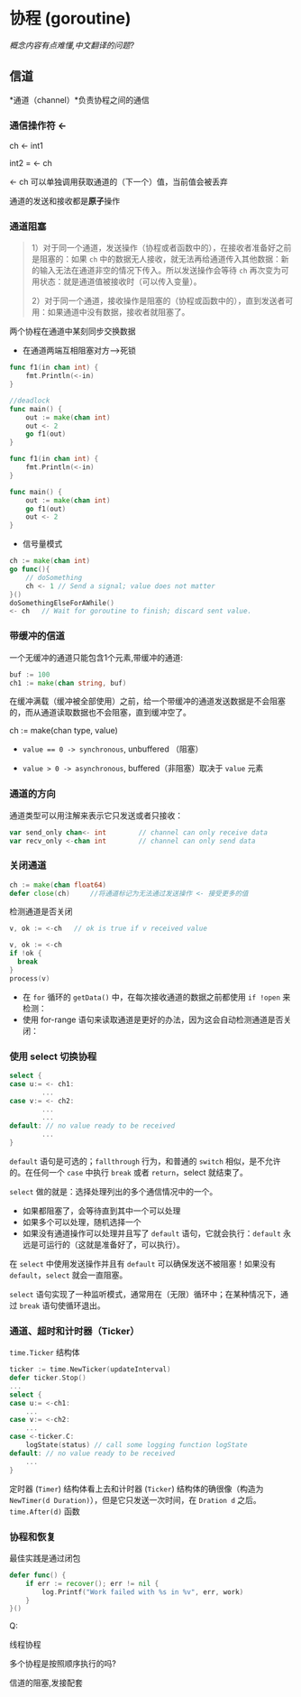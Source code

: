 # 协程 (goroutine) 

*概念内容有点难懂,中文翻译的问题?*

## 信道

*通道（channel）*负责协程之间的通信

### 通信操作符 <-

ch <- int1

int2 = <- ch

<- ch 可以单独调用获取通道的（下一个）值，当前值会被丢弃

通道的发送和接收都是**原子**操作

### 通道阻塞

>1）对于同一个通道，发送操作（协程或者函数中的），在接收者准备好之前是阻塞的：如果 `ch` 中的数据无人接收，就无法再给通道传入其他数据：新的输入无法在通道非空的情况下传入。所以发送操作会等待 `ch` 再次变为可用状态：就是通道值被接收时（可以传入变量）。
>
>
>
>2）对于同一个通道，接收操作是阻塞的（协程或函数中的），直到发送者可用：如果通道中没有数据，接收者就阻塞了。

两个协程在通道中某刻同步交换数据

- 在通道两端互相阻塞对方-->死锁	

```go
func f1(in chan int) {
	fmt.Println(<-in)
}

//deadlock
func main() {
	out := make(chan int)
	out <- 2
	go f1(out)
}
```

```go
func f1(in chan int) {
	fmt.Println(<-in)
}

func main() {
	out := make(chan int)
	go f1(out)
	out <- 2
}
```

- 信号量模式

```go
ch := make(chan int)
go func(){
	// doSomething
	ch <- 1 // Send a signal; value does not matter
}()
doSomethingElseForAWhile()
<- ch	// Wait for goroutine to finish; discard sent value.
```

### 带缓冲的信道

一个无缓冲的通道只能包含1个元素,带缓冲的通道:

```go
buf := 100
ch1 := make(chan string, buf)
```

在缓冲满载（缓冲被全部使用）之前，给一个带缓冲的通道发送数据是不会阻塞的，而从通道读取数据也不会阻塞，直到缓冲空了。

ch := make(chan type, value)

- `value == 0 -> synchronous`, unbuffered （阻塞）

+ `value > 0 -> asynchronous`, buffered（非阻塞）取决于 `value` 元素

### 通道的方向

通道类型可以用注解来表示它只发送或者只接收：

```go
var send_only chan<- int 		// channel can only receive data
var recv_only <-chan int		// channel can only send data
```

### 关闭通道

```go
ch := make(chan float64)
defer close(ch)		//将通道标记为无法通过发送操作 <- 接受更多的值
```

检测通道是否关闭

```go
v, ok := <-ch  	// ok is true if v received value

v, ok := <-ch
if !ok {
  break
}
process(v)
```

+ 在 `for` 循环的 `getData()` 中，在每次接收通道的数据之前都使用 `if !open` 来检测：
+ 使用 for-range 语句来读取通道是更好的办法，因为这会自动检测通道是否关闭：

### 使用 select 切换协程

```go
select {
case u:= <- ch1:
        ...
case v:= <- ch2:
        ...
        ...
default: // no value ready to be received
        ...
}
```

`default` 语句是可选的；`fallthrough` 行为，和普通的 `switch` 相似，是不允许的。在任何一个 `case` 中执行 `break` 或者 `return`，select 就结束了。

`select` 做的就是：选择处理列出的多个通信情况中的一个。

+ 如果都阻塞了，会等待直到其中一个可以处理
+ 如果多个可以处理，随机选择一个
+ 如果没有通道操作可以处理并且写了 `default` 语句，它就会执行：`default` 永远是可运行的（这就是准备好了，可以执行）。

在 `select` 中使用发送操作并且有 `default` 可以确保发送不被阻塞！如果没有 `default`，`select` 就会一直阻塞。

`select` 语句实现了一种监听模式，通常用在（无限）循环中；在某种情况下，通过 `break` 语句使循环退出。

### 通道、超时和计时器（Ticker）

`time.Ticker` 结构体

```go
ticker := time.NewTicker(updateInterval)
defer ticker.Stop()
...
select {
case u:= <-ch1:
    ...
case v:= <-ch2:
    ...
case <-ticker.C:
    logState(status) // call some logging function logState
default: // no value ready to be received
    ...
}
```

定时器 (`Timer`) 结构体看上去和计时器 (`Ticker`) 结构体的确很像（构造为 `NewTimer(d Duration)`），但是它只发送一次时间，在 `Dration d` 之后。`time.After(d)` 函数

### 协程和恢复

最佳实践是通过闭包

```go
defer func() {
    if err := recover(); err != nil {
        log.Printf("Work failed with %s in %v", err, work)
    }
}()
```





































Q:

线程协程

多个协程是按照顺序执行的吗?

信道的阻塞,发接配套